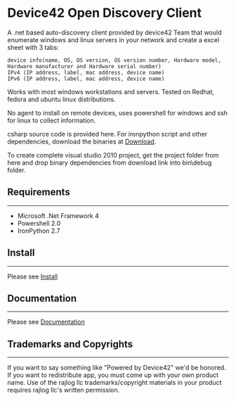 # Device42 Open Discovery Client
A .net based auto-discovery client provided by device42 Team that would enumerate windows and linux servers in your network and create a excel sheet with  3 tabs:

    device info(name, OS, OS version, OS version number, Hardware model, Hardware manufacturer and Hardware serial number)
    IPv4 (IP address, label, mac address, device name)
    IPv6 (IP address, label, mac address, device name)
   
Works with most windows workstations and servers. 
Tested on Redhat, fedora and ubuntu linux distributions.


No agent to install on remote devices, uses powershell for windows and ssh for linux to collect information.

csharp source code is provided here. For ironpython script and other dependencies, download the binaries at [Download](http://www.device42.com/open-discovery-client).


To create complete visual studio 2010 project, get the project folder from here and drop binary dependencies from download link into bin\debug folder.


## Requirements
-----------------------------
 * Microsoft .Net Framework 4
 * Powershell 2.0
 * IronPython 2.7

## Install
-----------------------------
Please see [Install](http://docs.device42.com/open-discovery-client/open-discovery-client-installation/)



## Documentation
-----------------------------
Please see [Documentation](http://docs.device42.com/open-discovery-client/)

## Trademarks and Copyrights
-----------------------------
If you want to say something like "Powered by Device42" we'd be honored. 
If you want to redistribute app, you must come up with your own product name. 
Use of the rajlog llc trademarks/copyright materials in your product  requires rajlog llc's 
written permission.